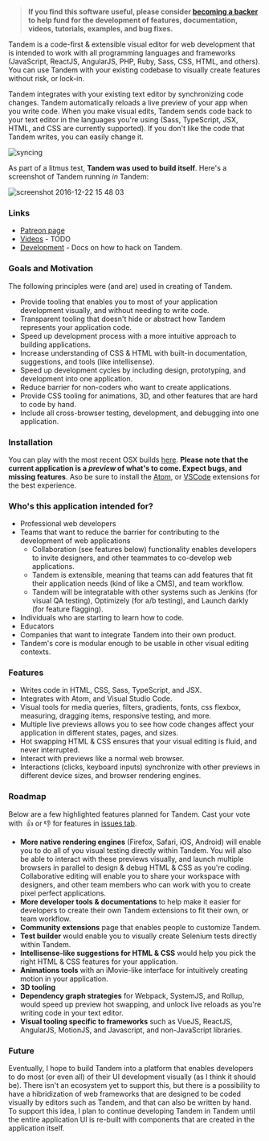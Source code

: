 <!--[![Build Status](https://travis-ci.com/crcn/tandem.svg?token=36W5GEcyRPyiCuMVDHBJ&branch=master)](https://travis-ci.com/crcn/tandem) -->

> **If you find this software useful, please consider [becoming a backer](https://www.patreon.com/crcn) to help fund for the development of features, documentation, videos, tutorials, examples, and bug fixes.** 

Tandem is a code-first & extensible visual editor for web development that is intended to work with all programming languages and frameworks (JavaScript, ReactJS, AngularJS, PHP, Ruby, Sass, CSS, HTML, and others). You can use Tandem with your existing codebase to visually create features without risk, or lock-in. 

Tandem integrates with your existing text editor by synchronizing code changes. Tandem automatically reloads a live preview of your app when you write code. When you make visual edits, Tandem sends code back to your text editor in the languages you're using (Sass, TypeScript, JSX, HTML, and CSS are currently supported). If you don't like the code that Tandem writes, you can easily change it.

![syncing](https://cloud.githubusercontent.com/assets/757408/21443430/c412ff9a-c86a-11e6-9e36-71df05a94ea0.gif)

As part of a litmus test, **Tandem was used to build itself**. Here's a screenshot of Tandem running *in* Tandem:

![screenshot 2016-12-22 15 48 03](https://cloud.githubusercontent.com/assets/757408/22388273/ce17a5e0-e4ad-11e6-9327-7d7ba3dc95bf.png)


### Links

- [Patreon page](https://www.patreon.com/crcn)
- [Videos](youtube-channel-here) - TODO
- [Development](./docs/development) - Docs on how to hack on Tandem.


### Goals and Motivation

The following principles were (and are) used in creating of Tandem. 

- Provide tooling that enables you to most of your application development visually, and without needing to write code.
- Transparent tooling that doesn't hide or abstract how Tandem represents your application code.
- Speed up development process with a more intuitive approach to building applications.
- Increase understanding of CSS & HTML with built-in documentation, suggestions, and tools (like intellisense).
- Speed up development cycles by including design, prototyping, and development into one application.
- Reduce barrier for non-coders who want to create applications.
- Provide CSS tooling for animations, 3D, and other features that are hard to code by hand.
- Include all cross-browser testing, development, and debugging into one application.


### Installation

You can play with the most recent OSX builds [here](https://www.dropbox.com/sh/k9eqwmksv0655ss/AABQyfP5xWf4nbynRm0-OxKJa?dl=0). **Please note that the current application is a *preview* of what's to come. Expect bugs, and missing features**. Aso be sure
to install the [Atom](https://atom.io/packages/atom-tandem-extension), or [VSCode](https://marketplace.visualstudio.com/items?itemName=tandemcode.tandem-vscode-extension) extensions for the best experience.


### Who's this application intended for?

- Professional web developers 
- Teams that want to reduce the barrier for contributing to the development of web applications
  - Collaboration (see features below) functionality enables developers to invite designers, and other teammates to co-develop web applications.
  - Tandem is extensible, meaning that teams can add features that fit their application needs (kind of like a CMS), and team workflow.
  - Tandem will be integratable with other systems such as Jenkins (for visual QA testing), Optimizely (for a/b testing), and Launch darkly (for feature flagging).
- Individuals who are starting to learn how to code.
- Educators
- Companies that want to integrate Tandem into their own product. 
- Tandem's core is modular enough to be usable in other visual editing contexts.

### Features

- Writes code in HTML, CSS, Sass, TypeScript, and JSX.
- Integrates with Atom, and Visual Studio Code.
- Visual tools for media queries, filters, gradients, fonts, css flexbox, measuring, dragging items, responsive testing, and more.
- Multiple live previews allows you to see how code changes affect your application in different states, pages, and sizes.
- Hot swapping HTML & CSS ensures that your visual editing is fluid, and never interrupted.
- Interact with previews like a normal web browser. 
- Interactions (clicks, keyboard inputs) synchronize with other previews in different device sizes, and browser rendering engines.


### Roadmap

Below are a few highlighted features planned for Tandem. Cast your vote with  👍 or 👎 for features in [issues tab](tandemcode/tandem/issues?q=is%3Aopen+is%3Aissue+label%3AFeature).

- **More native rendering engines** (Firefox, Safari, iOS, Android) will enable you to do all of you visual testing directly within Tandem. You will also be able to interact with these previews visually, and launch multiple browsers in parallel to design & debug HTML & CSS as you're coding.
Collaborative editing will enable you to share your workspace with designers, and other team members who can work with you to create pixel perfect applications.
- **More developer tools & documentations** to help make it easier for developers to create their own Tandem extensions to fit their own, or team workflow.
- **Community extensions** page that enables people to customize Tandem.
- **Test builder** would enable you to visually create Selenium tests directly within Tandem.
- **Intellisense-like suggestions for HTML & CSS** would help you pick the right HTML & CSS features for your application.
- **Animations tools** with an iMovie-like interface for intuitively creating motion in your application.
- **3D tooling**
- **Dependency graph strategies** for Webpack, SystemJS, and Rollup, would speed up preview hot swapping, and unlock live reloads as you're writing code in your text editor.
- **Visual tooling specific to frameworks** such as VueJS, ReactJS, AngularJS, MotionJS, and Javascript, and non-JavaScript libraries.

### Future

Eventually, I hope to build Tandem into a platform that enables developers to do most (or even all) of their UI development visually (as I think it should be). There isn't an ecosystem
yet to support this, but there is a possibility to have a hibridization of web frameworks that are designed to be coded visually by editors such as Tandem, and that can also be written by hand. 
To support this idea, I plan to continue developing Tandem in Tandem until the entire application UI is re-built with components that are created in the application itself. 
